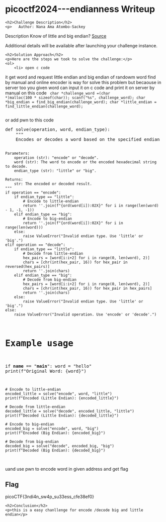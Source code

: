 <title>picoctf2024---endianness  Writeup </title>
 

<!DOCTYPE html>
<html>
 
<body>
    <h1>picoctf2024---endianness  Writeup  </h1>

    <h2>Challenge Description</h2>
    <p>   Author: Nana Ama Atombo-Sackey

Description
Know of little and big endian?
<a href="https://artifacts.picoctf.net/c_titan/78/flag.c" download="" target="_blank">Source</a>

Additional details will be available after launching your challenge instance.
</p>

    <h2>Solution Approach</h2>
    <p>Here are the steps we took to solve the challenge:</p>
    <ol> 
        <li> open c code 
it get word and request little endian and big endian of randowm word   find by manual and online encoder is way for solve this problem but becaouse in server too you given word can input it on c code and print it on server by manual on this code 
<code>
  char *challenge_word =(char *)malloc(100 * sizeof(char));
    scanf("%s", challenge_word);
    char *big_endian = find_big_endian(challenge_word);
    char *little_endian = find_little_endian(challenge_word);

</code>
or add pwn to this code
<pre>
def solve(operation, word, endian_type):
    """
    Encodes or decodes a word based on the specified endian type.

    Parameters:
        operation (str): "encode" or "decode".
        word (str): The word to encode or the encoded hexadecimal string to decode.
        endian_type (str): "little" or "big".

    Returns:
        str: The encoded or decoded result.
    """
    if operation == "encode":
        if endian_type == "little":
            # Encode to little-endian
            return ''.join(f"{ord(word[i]):02X}" for i in range(len(word) - 1, -1, -1))
        elif endian_type == "big":
            # Encode to big-endian
            return ''.join(f"{ord(word[i]):02X}" for i in range(len(word)))
        else:
            raise ValueError("Invalid endian type. Use 'little' or 'big'.")
    elif operation == "decode":
        if endian_type == "little":
            # Decode from little-endian
            hex_pairs = [word[i:i+2] for i in range(0, len(word), 2)]
            chars = [chr(int(hex_pair, 16)) for hex_pair in reversed(hex_pairs)]
            return ''.join(chars)
        elif endian_type == "big":
            # Decode from big-endian
            hex_pairs = [word[i:i+2] for i in range(0, len(word), 2)]
            chars = [chr(int(hex_pair, 16)) for hex_pair in hex_pairs]
            return ''.join(chars)
        else:
            raise ValueError("Invalid endian type. Use 'little' or 'big'.")
    else:
        raise ValueError("Invalid operation. Use 'encode' or 'decode'.")

# Example usage
if __name__ == "__main__":
    word = "hello"
    print(f"Original Word: {word}")

    # Encode to little-endian
    encoded_little = solve("encode", word, "little")
    print(f"Encoded (Little Endian): {encoded_little}")

    # Decode from little-endian
    decoded_little = solve("decode", encoded_little, "little")
    print(f"Decoded (Little Endian): {decoded_little}")

    # Encode to big-endian
    encoded_big = solve("encode", word, "big")
    print(f"Encoded (Big Endian): {encoded_big}")

    # Decode from big-endian
    decoded_big = solve("decode", encoded_big, "big")
    print(f"Decoded (Big Endian): {decoded_big}")
</pre>
uand use pwn to encode  word  in given address and get flag 
    </ol>
<br>
    <h2>Flag</h2>
    <p class="flag">picoCTF{3ndi4n_sw4p_su33ess_cfe38ef0}

</p>

    <h2>Conclusion</h2>
    <p>this is a easy chanllenge for encode /decode big and little endian</p>

</body>
</html>
